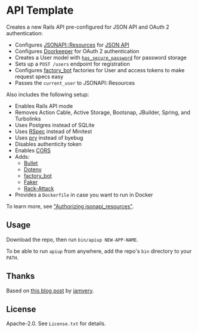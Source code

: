 # API Template

Creates a new Rails API pre-configured for JSON API and OAuth 2 authentication:

- Configures [JSONAPI::Resources](http://jsonapi-resources.com/) for [JSON API](http://jsonapi.org/)
- Configures [Doorkeeper](https://github.com/doorkeeper-gem/doorkeeper) for OAuth 2 authentication
- Creates a User model with [`has_secure_password`](https://api.rubyonrails.org/classes/ActiveModel/SecurePassword/ClassMethods.html#method-i-has_secure_password) for password storage
- Sets up a `POST /users` endpoint for registration
- Configures [factory_bot](https://github.com/thoughtbot/factory_bot) factories for User and access tokens to make request specs easy
- Passes the `current_user` to JSONAPI::Resources

Also includes the following setup:

- Enables Rails API mode
- Removes Action Cable, Active Storage, Bootsnap, JBuilder, Spring, and Turbolinks
- Uses Postgres instead of SQLite
- Uses [RSpec](http://rspec.info/) instead of Minitest
- Uses [pry](https://github.com/pry/pry) instead of byebug
- Disables authenticity token
- Enables [CORS](https://github.com/cyu/rack-cors)
- Adds:
  - [Bullet](https://github.com/flyerhzm/bullet)
  - [Dotenv](https://github.com/bkeepers/dotenv)
  - [factory_bot](https://github.com/thoughtbot/factory_bot)
  - [Faker](https://github.com/stympy/faker)
  - [Rack-Attack](https://github.com/kickstarter/rack-attack)
- Provides a `Dockerfile` in case you want to run in Docker

To learn more, see ["Authorizing jsonapi_resources"](https://www.bignerdranch.com/blog/authorizing-jsonapi-resources-part-1-visibility/).

## Usage

Download the repo, then run `bin/apiup NEW-APP-NAME`.

To be able to run `apiup` from anywhere, add the repo's `bin` directory to your `PATH`.

## Thanks

Based on [this blog post](http://iamvery.com/2015/02/17/rails-new-for-you.html) by [iamvery](https://github.com/iamvery).

## License

Apache-2.0. See `License.txt` for details.
